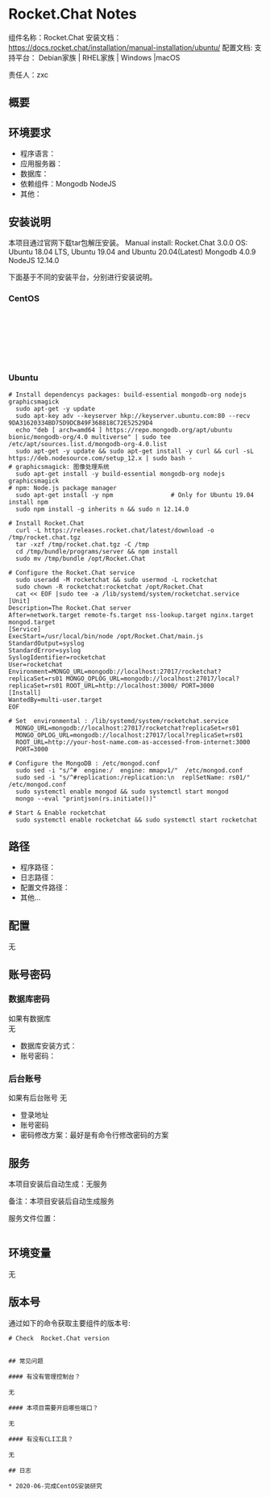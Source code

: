 #  Rocket.Chat Notes

组件名称：Rocket.Chat 
安装文档：https://docs.rocket.chat/installation/manual-installation/ubuntu/
配置文档: 
支持平台： Debian家族 | RHEL家族 | Windows |macOS   

责任人：zxc

## 概要



## 环境要求

* 程序语言：  
* 应用服务器：
* 数据库：
* 依赖组件：Mongodb NodeJS 
* 其他：

## 安装说明

本项目通过官网下载tar包解压安装。
Manual install:
  Rocket.Chat 3.0.0
  OS: Ubuntu 18.04 LTS, Ubuntu 19.04 and Ubuntu 20.04(Latest)
  Mongodb 4.0.9
  NodeJS 12.14.0

下面基于不同的安装平台，分别进行安装说明。

### CentOS  

```shell


    





```

### Ubuntu 

```shell
# Install dependencys packages: build-essential mongodb-org nodejs graphicsmagick
  sudo apt-get -y update
  sudo apt-key adv --keyserver hkp://keyserver.ubuntu.com:80 --recv 9DA31620334BD75D9DCB49F368818C72E52529D4
  echo "deb [ arch=amd64 ] https://repo.mongodb.org/apt/ubuntu bionic/mongodb-org/4.0 multiverse" | sudo tee /etc/apt/sources.list.d/mongodb-org-4.0.list
  sudo apt-get -y update && sudo apt-get install -y curl && curl -sL https://deb.nodesource.com/setup_12.x | sudo bash -
# graphicsmagick: 图像处理系统
  sudo apt-get install -y build-essential mongodb-org nodejs graphicsmagick  
# npm: Node.js package manager
  sudo apt-get install -y npm                # Only for Ubuntu 19.04 install npm
  sudo npm install -g inherits n && sudo n 12.14.0
    
# Install Rocket.Chat
  curl -L https://releases.rocket.chat/latest/download -o /tmp/rocket.chat.tgz
  tar -xzf /tmp/rocket.chat.tgz -C /tmp
  cd /tmp/bundle/programs/server && npm install
  sudo mv /tmp/bundle /opt/Rocket.Chat

# Configure the Rocket.Chat service
  sudo useradd -M rocketchat && sudo usermod -L rocketchat
  sudo chown -R rocketchat:rocketchat /opt/Rocket.Chat
  cat << EOF |sudo tee -a /lib/systemd/system/rocketchat.service
[Unit]
Description=The Rocket.Chat server
After=network.target remote-fs.target nss-lookup.target nginx.target mongod.target
[Service]
ExecStart=/usr/local/bin/node /opt/Rocket.Chat/main.js
StandardOutput=syslog
StandardError=syslog
SyslogIdentifier=rocketchat
User=rocketchat
Environment=MONGO_URL=mongodb://localhost:27017/rocketchat?replicaSet=rs01 MONGO_OPLOG_URL=mongodb://localhost:27017/local?replicaSet=rs01 ROOT_URL=http://localhost:3000/ PORT=3000
[Install]
WantedBy=multi-user.target
EOF

# Set  environmental : /lib/systemd/system/rocketchat.service
  MONGO_URL=mongodb://localhost:27017/rocketchat?replicaSet=rs01
  MONGO_OPLOG_URL=mongodb://localhost:27017/local?replicaSet=rs01
  ROOT_URL=http://your-host-name.com-as-accessed-from-internet:3000
  PORT=3000

# Configure the MongoDB : /etc/mongod.conf
  sudo sed -i "s/^#  engine:/  engine: mmapv1/"  /etc/mongod.conf
  sudo sed -i "s/^#replication:/replication:\n  replSetName: rs01/" /etc/mongod.conf
  sudo systemctl enable mongod && sudo systemctl start mongod
  mongo --eval "printjson(rs.initiate())"

# Start & Enable rocketchat
  sudo systemctl enable rocketchat && sudo systemctl start rocketchat

```
## 路径

* 程序路径：
* 日志路径：  
* 配置文件路径：
* 其他...

## 配置

无

## 账号密码


### 数据库密码

如果有数据库  
无

* 数据库安装方式：
* 账号密码：

### 后台账号

如果有后台账号
无

* 登录地址 
* 账号密码   
* 密码修改方案：最好是有命令行修改密码的方案

## 服务

本项目安装后自动生成：无服务

备注：本项目安装后自动生成服务

服务文件位置：

```

```

## 环境变量

无

## 版本号

通过如下的命令获取主要组件的版本号: 

```
# Check  Rocket.Chat version


## 常见问题

#### 有没有管理控制台？

无

#### 本项目需要开启哪些端口？

无

#### 有没有CLI工具？

无

## 日志

* 2020-06-完成CentOS安装研究